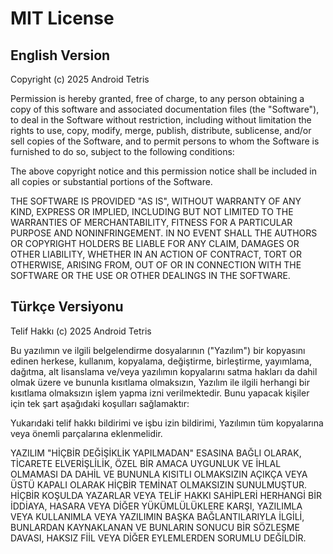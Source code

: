 # MIT License

## English Version

Copyright (c) 2025 Android Tetris

Permission is hereby granted, free of charge, to any person obtaining a copy
of this software and associated documentation files (the "Software"), to deal
in the Software without restriction, including without limitation the rights
to use, copy, modify, merge, publish, distribute, sublicense, and/or sell
copies of the Software, and to permit persons to whom the Software is
furnished to do so, subject to the following conditions:

The above copyright notice and this permission notice shall be included in all
copies or substantial portions of the Software.

THE SOFTWARE IS PROVIDED "AS IS", WITHOUT WARRANTY OF ANY KIND, EXPRESS OR
IMPLIED, INCLUDING BUT NOT LIMITED TO THE WARRANTIES OF MERCHANTABILITY,
FITNESS FOR A PARTICULAR PURPOSE AND NONINFRINGEMENT. IN NO EVENT SHALL THE
AUTHORS OR COPYRIGHT HOLDERS BE LIABLE FOR ANY CLAIM, DAMAGES OR OTHER
LIABILITY, WHETHER IN AN ACTION OF CONTRACT, TORT OR OTHERWISE, ARISING FROM,
OUT OF OR IN CONNECTION WITH THE SOFTWARE OR THE USE OR OTHER DEALINGS IN THE
SOFTWARE.

## Türkçe Versiyonu

Telif Hakkı (c) 2025 Android Tetris

Bu yazılımın ve ilgili belgelendirme dosyalarının ("Yazılım") bir kopyasını
edinen herkese, kullanım, kopyalama, değiştirme, birleştirme, yayımlama, 
dağıtma, alt lisanslama ve/veya yazılımın kopyalarını satma hakları da 
dahil olmak üzere ve bununla kısıtlama olmaksızın, Yazılım ile ilgili 
herhangi bir kısıtlama olmaksızın işlem yapma izni verilmektedir. Bunu 
yapacak kişiler için tek şart aşağıdaki koşulları sağlamaktır:

Yukarıdaki telif hakkı bildirimi ve işbu izin bildirimi, Yazılımın tüm 
kopyalarına veya önemli parçalarına eklenmelidir.

YAZILIM "HİÇBİR DEĞİŞİKLİK YAPILMADAN" ESASINA BAĞLI OLARAK, TİCARETE 
ELVERİŞLİLİK, ÖZEL BİR AMACA UYGUNLUK VE İHLAL OLMAMASI DA DAHİL VE 
BUNUNLA KISITLI OLMAKSIZIN AÇIKÇA VEYA ÜSTÜ KAPALI OLARAK HİÇBİR TEMİNAT 
OLMAKSIZIN SUNULMUŞTUR. HİÇBİR KOŞULDA YAZARLAR VEYA TELİF HAKKI 
SAHİPLERİ HERHANGİ BİR İDDİAYA, HASARA VEYA DİĞER YÜKÜMLÜLÜKLERE KARŞI, 
YAZILIMLA VEYA KULLANIMLA VEYA YAZILIMIN BAŞKA BAĞLANTILARIYLA İLGİLİ, 
BUNLARDAN KAYNAKLANAN VE BUNLARIN SONUCU BİR SÖZLEŞME DAVASI, HAKSIZ 
FİİL VEYA DİĞER EYLEMLERDEN SORUMLU DEĞİLDİR.
